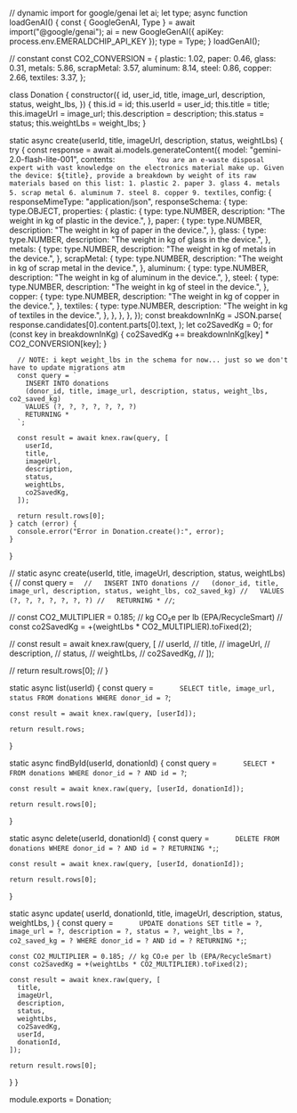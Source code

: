 // dynamic import for google/genai
let ai;
let type;
async function loadGenAI() {
const { GoogleGenAI, Type } = await import("@google/genai");
ai = new GoogleGenAI({ apiKey: process.env.EMERALDCHIP_API_KEY });
type = Type;
}
loadGenAI();

// constant
const CO2_CONVERSION = {
plastic: 1.02,
paper: 0.46,
glass: 0.31,
metals: 5.86,
scrapMetal: 3.57,
aluminum: 8.14,
steel: 0.86,
copper: 2.66,
textiles: 3.37,
};

class Donation {
constructor({
id,
user_id,
title,
image_url,
description,
status,
weight_lbs,
}) {
this.id = id;
this.userId = user_id;
this.title = title;
this.imageUrl = image_url;
this.description = description;
this.status = status;
this.weightLbs = weight_lbs;
}

static async create(userId, title, imageUrl, description, status, weightLbs) {
try {
const response = await ai.models.generateContent({
model: "gemini-2.0-flash-lite-001",
contents: `           You are an e-waste disposal expert with vast knowledge on the electronics material make up.
          Given the device: ${title}, provide a breakdown by weight of its raw materials based on this list:
            1. plastic
            2. paper
            3. glass
            4. metals
            5. scrap metal
            6. aluminum
            7. steel
            8. copper
            9. textiles
        `,
config: {
responseMimeType: "application/json",
responseSchema: {
type: type.OBJECT,
properties: {
plastic: {
type: type.NUMBER,
description: "The weight in kg of plastic in the device.",
},
paper: {
type: type.NUMBER,
description: "The weight in kg of paper in the device.",
},
glass: {
type: type.NUMBER,
description: "The weight in kg of glass in the device.",
},
metals: {
type: type.NUMBER,
description: "The weight in kg of metals in the device.",
},
scrapMetal: {
type: type.NUMBER,
description: "The weight in kg of scrap metal in the device.",
},
aluminum: {
type: type.NUMBER,
description: "The weight in kg of aluminum in the device.",
},
steel: {
type: type.NUMBER,
description: "The weight in kg of steel in the device.",
},
copper: {
type: type.NUMBER,
description: "The weight in kg of copper in the device.",
},
textiles: {
type: type.NUMBER,
description: "The weight in kg of textiles in the device.",
},
},
},
},
});
const breakdownInKg = JSON.parse(
response.candidates[0].content.parts[0].text,
);
let co2SavedKg = 0;
for (const key in breakdownInKg) {
co2SavedKg += breakdownInKg[key] \* CO2_CONVERSION[key];
}

      // NOTE: i kept weight_lbs in the schema for now... just so we don't have to update migrations atm
      const query = `
        INSERT INTO donations
        (donor_id, title, image_url, description, status, weight_lbs, co2_saved_kg)
        VALUES (?, ?, ?, ?, ?, ?, ?)
        RETURNING *
      `;

      const result = await knex.raw(query, [
        userId,
        title,
        imageUrl,
        description,
        status,
        weightLbs,
        co2SavedKg,
      ]);

      return result.rows[0];
    } catch (error) {
      console.error("Error in Donation.create():", error);
    }

}

// static async create(userId, title, imageUrl, description, status, weightLbs) {
// const query = `  //   INSERT INTO donations
  //   (donor_id, title, image_url, description, status, weight_lbs, co2_saved_kg)
  //   VALUES (?, ?, ?, ?, ?, ?, ?)
  //   RETURNING *
  //`;

// const CO2_MULTIPLIER = 0.185; // kg CO₂e per lb (EPA/RecycleSmart)
// const co2SavedKg = +(weightLbs \* CO2_MULTIPLIER).toFixed(2);

// const result = await knex.raw(query, [
// userId,
// title,
// imageUrl,
// description,
// status,
// weightLbs,
// co2SavedKg,
// ]);

// return result.rows[0];
// }

static async list(userId) {
const query = `       SELECT title, image_url, status FROM donations
      WHERE donor_id = ?
    `;

    const result = await knex.raw(query, [userId]);

    return result.rows;

}

static async findById(userId, donationId) {
const query = `       SELECT * FROM donations
      WHERE donor_id = ? AND id = ?
    `;

    const result = await knex.raw(query, [userId, donationId]);

    return result.rows[0];

}

static async delete(userId, donationId) {
const query = `       DELETE FROM donations
      WHERE donor_id = ? AND id = ?
      RETURNING *;
    `;

    const result = await knex.raw(query, [userId, donationId]);

    return result.rows[0];

}

static async update(
userId,
donationId,
title,
imageUrl,
description,
status,
weightLbs,
) {
const query = `       UPDATE donations
      SET title = ?, image_url = ?,
      description = ?, status = ?,
      weight_lbs = ?, co2_saved_kg = ?
      WHERE donor_id = ? AND id = ?
      RETURNING *;
    `;

    const CO2_MULTIPLIER = 0.185; // kg CO₂e per lb (EPA/RecycleSmart)
    const co2SavedKg = +(weightLbs * CO2_MULTIPLIER).toFixed(2);

    const result = await knex.raw(query, [
      title,
      imageUrl,
      description,
      status,
      weightLbs,
      co2SavedKg,
      userId,
      donationId,
    ]);

    return result.rows[0];

}
}

module.exports = Donation;
